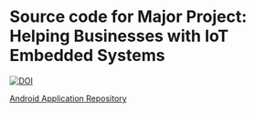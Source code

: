 
 Source code for Major Project: Helping Businesses with IoT Embedded Systems
==========================================================================

[![DOI](https://zenodo.org/badge/572949017.svg)](https://zenodo.org/badge/latestdoi/572949017)

[Android Application Repository](https://github.com/ritlo/iot-business-app)
